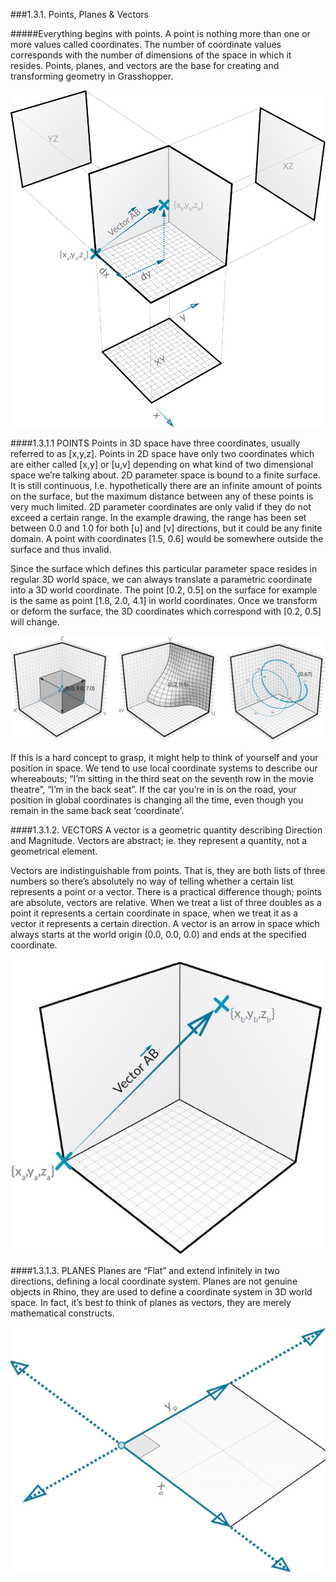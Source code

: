 ###1.3.1. Points, Planes & Vectors

#####Everything begins with points. A point is nothing more than one or more values called coordinates. The number of coordinate values corresponds with the number of dimensions of the space in which it resides. Points, planes, and vectors are the base for creating and transforming geometry in Grasshopper.

![Points, Vectors, and Planes](images/f2-0/f2-0_001-intro.png)

####1.3.1.1 POINTS
Points in 3D space have three coordinates, usually referred to as [x,y,z]. Points in 2D space have only two coordinates which are either called [x,y] or [u,v] depending on what kind of two dimensional space we’re talking about.
2D parameter space is bound to a finite surface. It is still continuous, I.e. hypothetically there are an infinite amount of points on the surface, but the maximum distance between any of these points is very much limited. 2D parameter coordinates are only valid if they do not exceed a certain range. In the example drawing, the range has been set between 0.0 and 1.0 for both [u] and [v] directions, but it could be any finite domain. A point with coordinates [1.5, 0.6] would be somewhere outside the surface and thus invalid.

Since the surface which defines this particular parameter space resides in regular 3D world space, we can always translate a parametric coordinate into a 3D world coordinate. The point [0.2, 0.5] on the surface for example is the same as point [1.8, 2.0, 4.1] in world coordinates. Once we transform or deform the surface, the 3D coordinates which correspond with [0.2, 0.5] will change.

![Points](images/f2-0/f2-0_002-points.png)

If this is a hard concept to grasp, it might help to think of yourself and your position in space. We tend to use local coordinate systems to describe our whereabouts; “I’m sitting in the third seat on the seventh row in the movie theatre”, “I’m in the back seat”. If the car you’re in is on the road, your position in global coordinates is changing all the time, even though you remain in the same back seat ‘coordinate’.

####1.3.1.2. VECTORS
A vector is a geometric quantity describing Direction and Magnitude.
Vectors are abstract; ie. they represent a quantity, not a geometrical element.

Vectors are indistinguishable from points. That is, they are both lists of three numbers so there’s absolutely no way of telling whether a certain list represents a point or a vector. There is a practical difference though; points are absolute, vectors are relative. When we treat a list of three doubles as a point it represents a certain coordinate in space, when we treat it as a vector it represents a certain direction. A vector is an arrow in space which always starts at the world origin (0.0, 0.0, 0.0) and ends at the specified coordinate.

![Vectors](images/f2-0/f2-0_003-vectors.png)

####1.3.1.3. PLANES
Planes are “Flat” and extend infinitely in two directions, defining a local coordinate system. Planes are not genuine objects in Rhino, they are used to define a coordinate system in 3D world space. In fact, it’s best to think of planes as vectors, they are merely mathematical constructs.

![Planes](images/f2-0/f2-0_004-planes.png)
